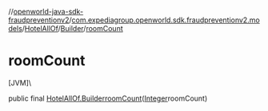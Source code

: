 //[openworld-java-sdk-fraudpreventionv2](../../../../index.md)/[com.expediagroup.openworld.sdk.fraudpreventionv2.models](../../index.md)/[HotelAllOf](../index.md)/[Builder](index.md)/[roomCount](room-count.md)

# roomCount

[JVM]\

public final [HotelAllOf.Builder](index.md)[roomCount](room-count.md)([Integer](https://docs.oracle.com/javase/8/docs/api/java/lang/Integer.html)roomCount)
